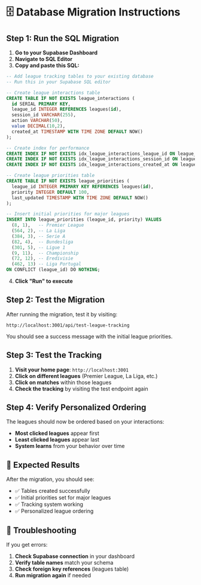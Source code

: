 # 🗄️ Database Migration Instructions

## Step 1: Run the SQL Migration

1. **Go to your Supabase Dashboard**
2. **Navigate to SQL Editor**
3. **Copy and paste this SQL:**

```sql
-- Add league tracking tables to your existing database
-- Run this in your Supabase SQL editor

-- Create league interactions table
CREATE TABLE IF NOT EXISTS league_interactions (
  id SERIAL PRIMARY KEY,
  league_id INTEGER REFERENCES leagues(id),
  session_id VARCHAR(255),
  action VARCHAR(50),
  value DECIMAL(10,2),
  created_at TIMESTAMP WITH TIME ZONE DEFAULT NOW()
);

-- Create index for performance
CREATE INDEX IF NOT EXISTS idx_league_interactions_league_id ON league_interactions(league_id);
CREATE INDEX IF NOT EXISTS idx_league_interactions_session_id ON league_interactions(session_id);
CREATE INDEX IF NOT EXISTS idx_league_interactions_created_at ON league_interactions(created_at);

-- Create league priorities table
CREATE TABLE IF NOT EXISTS league_priorities (
  league_id INTEGER PRIMARY KEY REFERENCES leagues(id),
  priority INTEGER DEFAULT 100,
  last_updated TIMESTAMP WITH TIME ZONE DEFAULT NOW()
);

-- Insert initial priorities for major leagues
INSERT INTO league_priorities (league_id, priority) VALUES 
  (8, 1),   -- Premier League
  (564, 2), -- La Liga  
  (384, 3), -- Serie A
  (82, 4),  -- Bundesliga
  (301, 5), -- Ligue 1
  (9, 11),  -- Championship
  (72, 12), -- Eredivisie
  (462, 13) -- Liga Portugal
ON CONFLICT (league_id) DO NOTHING;
```

4. **Click "Run" to execute**

## Step 2: Test the Migration

After running the migration, test it by visiting:
```
http://localhost:3001/api/test-league-tracking
```

You should see a success message with the initial league priorities.

## Step 3: Test the Tracking

1. **Visit your home page**: `http://localhost:3001`
2. **Click on different leagues** (Premier League, La Liga, etc.)
3. **Click on matches** within those leagues
4. **Check the tracking** by visiting the test endpoint again

## Step 4: Verify Personalized Ordering

The leagues should now be ordered based on your interactions:
- **Most clicked leagues** appear first
- **Least clicked leagues** appear last
- **System learns** from your behavior over time

## 🎯 Expected Results

After the migration, you should see:
- ✅ Tables created successfully
- ✅ Initial priorities set for major leagues
- ✅ Tracking system working
- ✅ Personalized league ordering

## 🚨 Troubleshooting

If you get errors:
1. **Check Supabase connection** in your dashboard
2. **Verify table names** match your schema
3. **Check foreign key references** (leagues table)
4. **Run migration again** if needed

